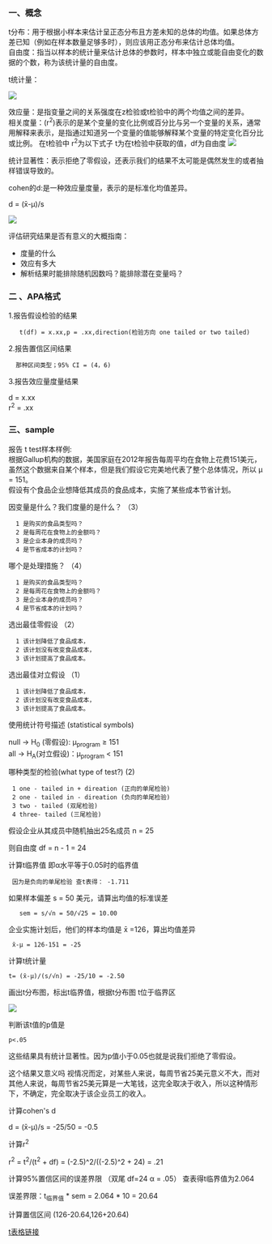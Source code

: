 ### 一、概念
t分布：用于根据小样本来估计呈正态分布且方差未知的总体的均值。如果总体方差已知（例如在样本数量足够多时），则应该用正态分布来估计总体均值。  
自由度：指当以样本的统计量来估计总体的参数时，样本中独立或能自由变化的数据的个数，称为该统计量的自由度。  

t统计量：

 ![](http://images.cronusliang.me/ML/statistics/t%E7%BB%9F%E8%AE%A1%E9%87%8F.png)

效应量：是指变量之间的关系强度在z检验或t检验中的两个均值之间的差异。  
相关度量：(r<sup>2</sup>)表示的是某个变量的变化比例或百分比与另一个变量的关系，通常用解释来表示，是指通过知道另一个变量的值能够解释某个变量的特定变化百分比或比例。
在t检验中 r<sup>2</sup>为以下式子 t为在t检验中获取的值，df为自由度
![](http://images.cronusliang.me/ML/statistics/r2_t.png)  

统计显著性：表示拒绝了零假设，还表示我们的结果不太可能是偶然发生的或者抽样错误导致的。  

cohen的d:是一种效应量度量，表示的是标准化均值差异。

 d = (x̄-μ)/s

![](http://images.cronusliang.me/ML/statistics/cohen%27s_d.png)

评估研究结果是否有意义的大概指南：
     
-  度量的什么   
-  效应有多大   
-   解析结果时能排除随机因数吗？能排除潜在变量吗？  

### 二 、APA格式

1.报告假设检验的结果

	   t(df) = x.xx,p = .xx,direction(检验方向 one tailed or two tailed)

2.报告置信区间结果  

      那种区间类型；95% CI = (4，6)

3.报告效应量度量结果

d = x.xx  
r<sup>2</sup> = .xx


### 三、sample

报告 t test样本样例:   
根据Gallup机构的数据，美国家庭在2012年报告每周平均在食物上花费151美元，虽然这个数据来自某个样本，但是我们假设它完美地代表了整个总体情况，所以 μ = 151。  
假设有个食品企业想降低其成员的食品成本，实施了某些成本节省计划。

  因变量是什么？我们度量的是什么？  （3）
   
	  1 是购买的食品类型吗？    
	  2 是每周花在食物上的金额吗？   
	  3 是企业本身的成员吗？     
	  4 是节省成本的计划吗？   

 哪个是处理措施？ （4）
		
      1 是购买的食品类型吗？    
	  2 是每周花在食物上的金额吗？   
	  3 是企业本身的成员吗？     
	  4 是节省成本的计划吗？

 选出最佳零假设 （2）  

      1 该计划降低了食品成本，  
      2 该计划没有改变食品成本，
      3 该计划提高了食品成本。    

 选出最佳对立假设 （1）  
 
	  1 该计划降低了食品成本，  
      2 该计划没有改变食品成本，
      3 该计划提高了食品成本。	

 使用统计符号描述 (statistical symbols)

 null -> H<sub>0</sub> (零假设): μ<sub>program</sub> ≥ 151  
 all ->  H<sub>A</sub>(对立假设)：μ<sub>program</sub> < 151

 哪种类型的检验(what type of test?) (2)

	 1 one - tailed in + direation (正向的单尾检验)      
	 2 one - tailed in - direation (负向的单尾检验)    
	 3 two - tailed (双尾检验)         
	 4 three- tailed (三尾检验)  

 假设企业从其成员中随机抽出25名成员 n = 25

   则自由度 df = n - 1 = 24   

 计算t临界值 即α水平等于0.05时的临界值
		
     因为是负向的单尾检验 查t表得： -1.711

 如果样本偏差 s = 50 美元，请算出均值的标准误差
   
       sem = s/√n = 50/√25 = 10.00 

 企业实施计划后，他们的样本均值是 x̄ =126，算出均值差异 

     x̄-μ = 126-151 = -25

 计算t统计量  

    t= (x̄-μ)/(s/√n) = -25/10 = -2.50

 画出t分布图，标出t临界值，根据t分布图 t位于临界区

![](http://images.cronusliang.me/ML/statistics/%E6%A0%B7%E6%9C%AC%E7%9A%84t%E5%88%86%E5%B8%83.png)

 判断该t值的p值是

	p<.05

 这些结果具有统计显著性。因为p值小于0.05也就是说我们拒绝了零假设。  

 这个结果又意义吗
    视情况而定，对某些人来说，每周节省25美元意义不大，而对其他人来说，每周节省25美元算是一大笔钱，这完全取决于收入，所以这种情形下，不确定，完全取决于该企业员工的收入。

 计算cohen's d 

   d = (x̄-μ)/s = -25/50 = -0.5

 计算r<sup>2</sup> 

  r<sup>2</sup> = t<sup>2</sup>/(t<sup>2</sup> + df) = (-2.5)^2/((-2.5)^2 + 24) = .21

 计算95%置信区间的误差界限 
  （双尾  df=24 α = .05） 查表得t临界值为2.064

   误差界限：t<sub>临界值</sub> * sem = 2.064 * 10 = 20.64 
  

  计算置信区间
    (126-20.64,126+20.64)	
  

[t表格链接](https://s3.amazonaws.com/udacity-hosted-downloads/t-table.jpg)